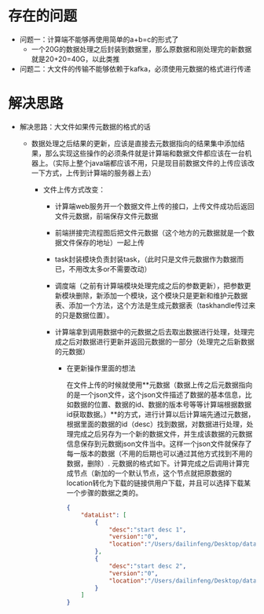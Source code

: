 # 存在的问题

+ 问题一：计算端不能够再使用简单的a+b=c的形式了
  + 一个20G的数据处理之后封装到数据里，那么原数据和刚处理完的新数据就是20+20=40G，以此类推
+ 问题二：大文件的传输不能够依赖于kafka，必须使用元数据的格式进行传递

# 解决思路

+ 解决思路：大文件如果传元数据的格式的话	

  + 数据处理之后结果的更新，应该是直接去元数据指向的结果集中添加结果，那么实现这些操作的必须条件就是计算端和数据文件都应该在一台机器上。（实际上整个java端都应该不用，只是现目前数据文件的上传应该改一下方式，上传到计算端的服务器上去）

    + 文件上传方式改变：

      + 计算端web服务开一个数据文件上传的接口，上传文件成功后返回文件元数据，前端保存文件元数据

      + 前端拼接完流程图后把文件元数据（这个地方的元数据就是一个数据文件保存的地址）一起上传

      + task封装模块负责封装task，（此时只是文件元数据作为数据而已，不用改太多or不需要改动）

      + 调度端（之前有计算端模块处理完成之后的参数更新），把参数更新模块删除，新添加一个模块，这个模块只是更新和维护元数据表、添加一个方法，这个方法是生成元数据表（taskhandle传过来的只是数据位置）。

      + 计算端拿到调用数据中的元数据之后去取出数据进行处理，处理完成之后对数据进行更新并返回元数据的一部分（处理完之后新数据的元数据）

        + 在更新操作里面的想法

          在文件上传的时候就使用**元数据（数据上传之后元数据指向的是一个json文件，这个json文件描述了数据的基本信息，比如数据的位置、数据的id、数据的版本号等等计算端根据数据id获取数据。）**的方式，进行计算以后计算端先通过元数据，根据里面的数据的id（desc）找到数据，对数据进行处理，处理完成之后另存为一个新的数据文件，并生成该数据的元数据信息保存到元数据json文件当中。这样一个json文件就保存了每一版本的数据（不用的后期也可以通过其他方式找到不用的数据，删除）. 元数据的格式如下。计算完成之后调用计算完成节点（新加的一个默认节点，这个节点就把原数据的location转化为下载的链接供用户下载，并且可以选择下载某一个步骤的数据之类的。

          ```json
          {
              "dataList": [
                  {
                      "desc":"start desc 1",
                      "version":"0",
                      "location":"/Users/dailinfeng/Desktop/dataops/data/fe0d8598-add8-41da-9624-a04a77afb98a.csv"
                  },
                  {
                      "desc":"start desc 2",
                      "version":"0",
                      "location":"/Users/dailinfeng/Desktop/dataops/data/fe0d8598-add8-41da-9624-a04a77afb98a.csv"
                  }
              ]
          }
          ```

          

          



